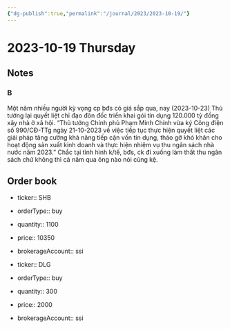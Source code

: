 ```yaml
---
{"dg-publish":true,"permalink":"/journal/2023/2023-10-19/"}
---
```


# 2023-10-19 Thursday

## Notes

### B

Một năm nhiều người kỳ vọng cp bđs có giá sắp qua, nay (2023-10-23) Thủ tướng lại quyết liệt chỉ đạo đôn đốc triển khai gói tín dụng 120.000 tỷ đồng xây nhà ở xã hội. “Thủ tướng Chính phủ Phạm Minh Chính vừa ký Công điện số 990/CĐ-TTg ngày 21-10-2023 về việc tiếp tục thực hiện quyết liệt các giải pháp tăng cường khả năng tiếp cận vốn tín dụng, tháo gỡ khó khăn cho hoạt động sản xuất kinh doanh và thực hiện nhiệm vụ thu ngân sách nhà nước năm 2023.” Chắc tại tình hình k/tế, bđs, ck đi xuống làm thất thu ngân sách chứ không thì cả năm qua ông nào nói cũng kệ.

## Order book

- ticker:: SHB
- orderType:: buy
- quantity:: 1100
- price:: 10350
- brokerageAccount:: ssi

- ticker:: DLG
- orderType:: buy
- quantity:: 300
- price:: 2000
- brokerageAccount:: ssi
